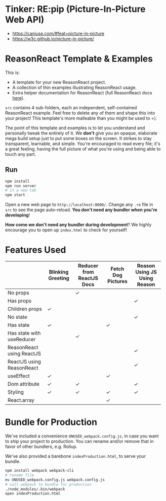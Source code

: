 # Tinker: RE:pip (Picture-In-Picture Web API) 
- https://caniuse.com/#feat=picture-in-picture
- https://w3c.github.io/picture-in-picture/

# ReasonReact Template & Examples

This is:
- A template for your new ReasonReact project.
- A collection of thin examples illustrating ReasonReact usage.
- Extra helper documentation for ReasonReact (full ReasonReact docs [here](https://reasonml.github.io/reason-react/)).

`src` contains 4 sub-folders, each an independent, self-contained ReasonReact example. Feel free to delete any of them and shape this into your project! This template's more malleable than you might be used to =).

The point of this template and examples is to let you understand and personally tweak the entirely of it. We **don't** give you an opaque, elaborate mega build setup just to put some boxes on the screen. It strikes to stay transparent, learnable, and simple. You're encouraged to read every file; it's a great feeling, having the full picture of what you're using and being able to touch any part.

## Run

```sh
npm install
npm run server
# in a new tab
npm start
```

Open a new web page to `http://localhost:8000/`. Change any `.re` file in `src` to see the page auto-reload. **You don't need any bundler when you're developing**!

**How come we don't need any bundler during development**? We highly encourage you to open up `index.html` to check for yourself!

# Features Used

|                           | Blinking Greeting | Reducer from ReactJS Docs | Fetch Dog Pictures | Reason Using JS Using Reason |
|---------------------------|------------------|----------------------------|--------------------|------------------------------|
| No props                  |                  | ✓                          |                    |                             |
| Has props                 |                  |                            |                    | ✓                           |
| Children props            | ✓                |                            |                    |                             |
| No state                  |                  |                            |                    | ✓                           |
| Has state                 | ✓                |                            |  ✓                 |                             |
| Has state with useReducer |                  | ✓                          |                    |                             |
| ReasonReact using ReactJS |                  |                            |                    | ✓                           |
| ReactJS using ReasonReact |                  |                            |                    | ✓                           |
| useEffect                 | ✓                |                            |  ✓                |                             |
| Dom attribute             | ✓                | ✓                          |                   | ✓                           |
| Styling                   | ✓                | ✓                          |  ✓                | ✓                           |
| React.array               |                  |                            |  ✓                 |                             |

# Bundle for Production

We've included a convenience `UNUSED_webpack.config.js`, in case you want to ship your project to production. You can rename and/or remove that in favor of other bundlers, e.g. Rollup.

We've also provided a barebone `indexProduction.html`, to serve your bundle.

```sh
npm install webpack webpack-cli
# rename file
mv UNUSED_webpack.config.js webpack.config.js
# call webpack to bundle for production
./node_modules/.bin/webpack
open indexProduction.html
```
